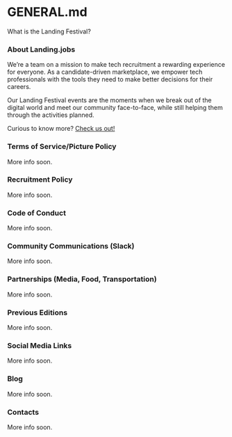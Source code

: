 # GENERAL.md

What is the Landing Festival?

### About Landing.jobs

We’re a team on a mission to make tech recruitment a rewarding experience for everyone. As a candidate-driven marketplace, we empower tech professionals with the tools they need to make better decisions for their careers.

Our Landing Festival events are the moments when we break out of the digital world and meet our community face-to-face, while still helping them through the activities planned.

Curious to know more? [Check us out!](https://landing.jobs?utm_source=github&utm_medium=referral&utm_content=ticket&utm_campaign=festival)

### Terms of Service/Picture Policy

More info soon.

### Recruitment Policy

More info soon.

### Code of Conduct

More info soon.

### Community Communications (Slack)

More info soon.

### Partnerships (Media, Food, Transportation)

More info soon.

### Previous Editions

More info soon.

### Social Media Links

More info soon.

### Blog

More info soon.

### Contacts

More info soon.
